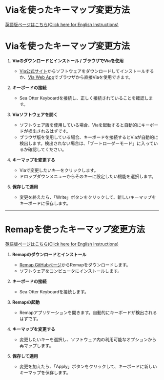 # Viaを使ったキーマップ変更方法
[英語版ページはこちら(Click here for English Instructions)](https://github.com/lofi-instruments/seaotter/blob/main/keymap_instructions.md)

# Viaを使ったキーマップ変更方法

1. **Viaのダウンロードとインストール / ブラウザでViaを使用**  
   - [Via公式サイト](https://caniusevia.com/)からソフトウェアをダウンロードしてインストールするか、[Via Web App](https://www.caniusevia.com/browser)でブラウザから直接Viaを使用できます。

2. **キーボードの接続**  
   - Sea Otter Keyboardを接続し、正しく接続されていることを確認します。

3. **Viaソフトウェアを開く**  
   - ソフトウェア版を使用している場合、Viaを起動すると自動的にキーボードが検出されるはずです。  
   - ブラウザ版を使用している場合、キーボードを接続するとViaが自動的に検出します。検出されない場合は、「ブートローダーモード」に入っているか確認してください。

4. **キーマップを変更する**  
   - Viaで変更したいキーをクリックします。
   - ドロップダウンメニューからそのキーに設定したい機能を選択します。

5. **保存して適用**  
   - 変更を終えたら、「Write」ボタンをクリックして、新しいキーマップをキーボードに保存します。

---

# Remapを使ったキーマップ変更方法
[英語版ページはこちら(Click here for English Instructions)](https://github.com/lofi-instruments/seaotter/blob/main/keymap_instructions.md)

1. **Remapのダウンロードとインストール**  
   - [Remap GitHubページ](https://github.com/martinus/keyboard)からRemapをダウンロードします。
   - ソフトウェアをコンピュータにインストールします。

2. **キーボードの接続**  
   - Sea Otter Keyboardを接続します。

3. **Remapの起動**  
   - Remapアプリケーションを開きます。自動的にキーボードが検出されるはずです。

4. **キーマップを変更する**  
   - 変更したいキーを選択し、ソフトウェア内の利用可能なオプションから再マップします。

5. **保存して適用**  
   - 変更を加えたら、「Apply」ボタンをクリックして、キーボードに新しいキーマップを保存します。


